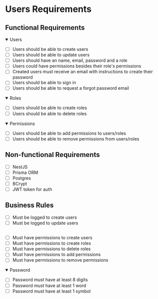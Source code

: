 # Users Requirements

## Functional Requirements
<details open>
<summary>Users</summary>

 - [ ] Users should be able to create users
 - [ ] Users should be able to update users
 - [ ] Users should have an name, email, password and a role
 - [ ] Users could have permissions besides their role's permissions
 - [ ] Created users must receive an email with instructions to create their password
 - [ ] Users should be able to sign in
 - [ ] Users should be able to request a forgot password email
</details>

<details open>
<summary>Roles</summary>

  - [ ] Users should be able to create roles
  - [ ] Users should be able to delete roles
</details>

<details open>
<summary>Permissions</summary>

  - [ ] Users should be able to add permissions to users/roles
  - [ ] Users should be able to remove permissions from users/roles
</details>

## Non-functional Requirements
 - [ ] NestJS
 - [ ] Prisma ORM
 - [ ] Postgres
 - [ ] BCrypt
 - [ ] JWT token for auth

## Business Rules
 - [ ] Must be logged to create users
 - [ ] Must be logged to update users
##
 - [ ] Must have permissions to create users
 - [ ] Must have permissions to create roles
 - [ ] Must have permissions to delete roles
 - [ ] Must have permissions to add permissions
 - [ ] Must have permissions to remove permissions

<details open>
<summary>Password</summary>
    
   - [ ] Password must have at least 8 digits
   - [ ] Password must have at least 1 word
   - [ ] Password must have at least 1 symbol
</details>